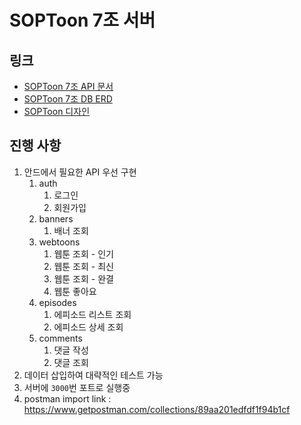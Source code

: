 # SOPToon 7조 서버

## 링크

- [SOPToon 7조 API 문서](https://docs.google.com/spreadsheets/d/1AEwCiex_988VvvxVCLf02J85tgG-PBzTwXg7_sqCPf0/edit?usp=drive_web&ouid=108513580381149678391)
- [SOPToon 7조 DB ERD](https://drive.google.com/drive/folders/1Rwlh0jCc0AXZDa0R1y7bepb7y--1Lr5g)
- [SOPToon 디자인](https://xd.adobe.com/spec/12b5b616-bf84-46c4-7139-8c0617a29467-6484/screen/a4c8c20a-cd69-4124-b3bc-ade9a9cf0eee/-/)

## 진행 사항

1. 안드에서 필요한 API 우선 구현
   1. auth
      1. 로그인
      2. 회원가입
   2. banners
      1. 배너 조회
   3. webtoons
      1. 웹툰 조회 - 인기
      1. 웹툰 조회 - 최신
      1. 웹툰 조회 - 완결
      2. 웹툰 좋아요
   4. episodes
      1. 에피소드 리스트 조회
      2. 에피소드 상세 조회
   5. comments
      1. 댓글 작성
      2. 댓글 조회
2. 데이터 삽입하여 대략적인 테스트 가능
3. 서버에 `3000`번 포트로 실행중
4. postman import link : https://www.getpostman.com/collections/89aa201edfdf1f94b1cf